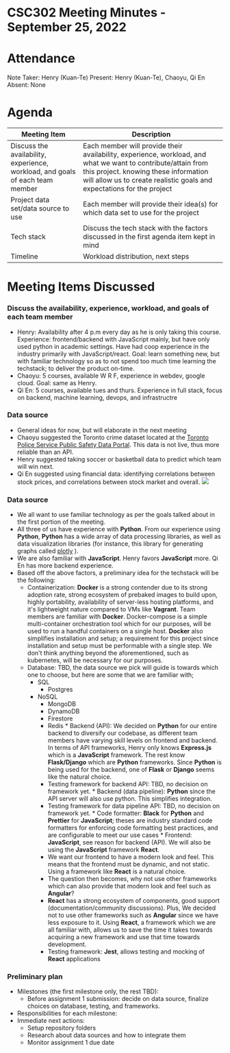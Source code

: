 # CSC302 Meeting Minutes - September 25, 2022

# Attendance

Note Taker: Henry (Kuan-Te)
Present: Henry (Kuan-Te), Chaoyu, Qi En
Absent: None

# Agenda

| Meeting Item                                                                  | Description                                                                                                                                                                                                                    |
| ----------------------------------------------------------------------------- | ------------------------------------------------------------------------------------------------------------------------------------------------------------------------------------------------------------------------------ |
| Discuss the availability, experience, workload, and goals of each team member | Each member will provide their availability, experience, workload, and what we want to contribute/attain from this project. knowing these information will allow us to create realistic goals and expectations for the project |
| Project data set/data source to use                                           | Each member will provide their idea(s) for which data set to use for the project                                                                                                                                               |
| Tech stack                                                                    | Discuss the tech stack with the factors discussed in the first agenda item kept in mind                                                                                                                                        |
| Timeline                                                                      | Workload distribution, next steps                                                                                                                                                                                              |

# Meeting Items Discussed

### Discuss the availability, experience, workload, and goals of each team member

* Henry: Availability after 4 p.m every day as he is only taking this course. Experience: frontend/backend with JavaScript mainly, but have only used python in academic settings. Have had coop experience in the industry primarily with JavaScript/react. Goal: learn something new, but with familiar technology so as to not spend too much time learning the techstack; to deliver the product on-time.
* Chaoyu: 5 courses, available W R F, experience in webdev, google cloud. Goal: same as Henry.
* Qi En: 5 courses, available tues and thurs. Experience in full stack, focus on backend, machine learning, devops, and infrastructre

### Data source

* General ideas for now, but will elaborate in the next meeting
* Chaoyu suggested the Toronto crime dataset located at the [Toronto Police Service Public Safety Data Portal](https://data.torontopolice.on.ca/). This data is not live, thus more reliable than an API.
* Henry suggested taking soccer or basketball data to predict which team will win next.
* Qi En suggested using financial data: identifying correlations between stock prices, and correlations between stock market and overall. 
**![](https://lh5.googleusercontent.com/g72rzAEF5U3ecubnEimrGvdtJSPY2RLzfZvdIiPV6Pvlz9IAe0-ObBflTdmbm1m9SlkyEGoxDsu3j1fmY6FMQ1OKTJlaUQi-F4otLIBB5Ke8Jfw-bkJDGHrmMu1Xe6eSYlTEER1hPW_fo16LrCXFnHIeGkZG02PgYbf8wzEQ5w8b91uX4iaqGk9yog)**

### Data source

* We all want to use familiar technology as per the goals talked about in the first portion of the meeting.</li><li>All three of us have experience with **Python**. From our experience using **Python**, **Python** has a wide array of data processing libraries, as well as data visualization libraries (for instance, this library for generating graphs called [plotly](https://dash.plotly.com/) ).
* We are also familiar with **JavaScript**. Henry favors **JavaScript** more. Qi En has more backend experience.
* Based off the above factors, a preliminary idea for the techstack will be the following:
    * Containerization: **Docker** is a strong contender due to its strong adoption rate, strong ecosystem of prebaked images to build upon, highly portability, availability of server-less hosting platforms, and it's lightweight nature compared to VMs like **Vagrant**. Team members are familiar with **Docker**. Docker-compose is a simple multi-container orchestration tool which for our purposes, will be used to run a handful containers on a single host. **Docker** also simplifies installation and setup; a requirement for this project since installation and setup must be performable with a single step. We don't think anything beyond the aforementioned, such as kubernetes, will be necessary for our purposes.
    *  Database: TBD, the data source we pick will guide is towards which one to choose, but here are some that we are familiar with;
        * SQL
            * Postgres
        * NoSQL
             * MongoDB
             * DynamoDB
             * Firestore
             * Redis
      * Backend (API): We decided on **Python** for our entire backend to diversify our codebase, as different team members have varying skill levels on frontend and backend. In terms of API frameworks, Henry only knows **Express.js** which is a **JavaScript** framework. The rest know **Flask/Django** which are **Python** frameworks. Since **Python** is being used for the backend, one of **Flask** or **Django** seems like the natural choice.
          * Testing framework for backend API: TBD, no decision on framework yet.
      * Backend (data pipeline): **Python** since the API server will also use python. This simplifies integration.
          * Testing framework for data pipeline API: TBD, no decision on framework yet.
      * Code formatter: **Black** for **Python** and **Prettier** for **JavaScript**; theses are industry standard code formatters for enforcing code formatting best practices, and are configurable to meet our use cases
      * Frontend: **JavaScript**, see reason for backend (API). We will also be using the **JavaScript** framework **React**.
	      * We want our frontend to have a modern look and feel. This means that the frontend must be dynamic, and not static. Using a framework like **React** is a natural choice.
	      * The question then becomes, why not use other frameworks which can also provide that modern look and feel such as **Angular**?
		  * **React** has a strong ecosystem of components, good support (documentation/community discussions). Plus,  We decided not to use other frameworks such as **Angular** since we have less exposure to it. Using **React**, a framework which we are all familiar with, allows us to save the time it takes towards acquiring a new framework and use that time towards development.
          * Testing framework: **Jest**, allows testing and mocking of **React** applications

### Preliminary plan

* Milestones (the first milestone only, the rest TBD):
    * Before assignment 1 submission: decide on data source, finalize choices on database, testing, and frameworks.
 * Responsibilities for each milestone:
 * Immediate next actions:
     * Setup repository folders
     * Research about data sources and how to integrate them
     * Monitor assignment 1 due date